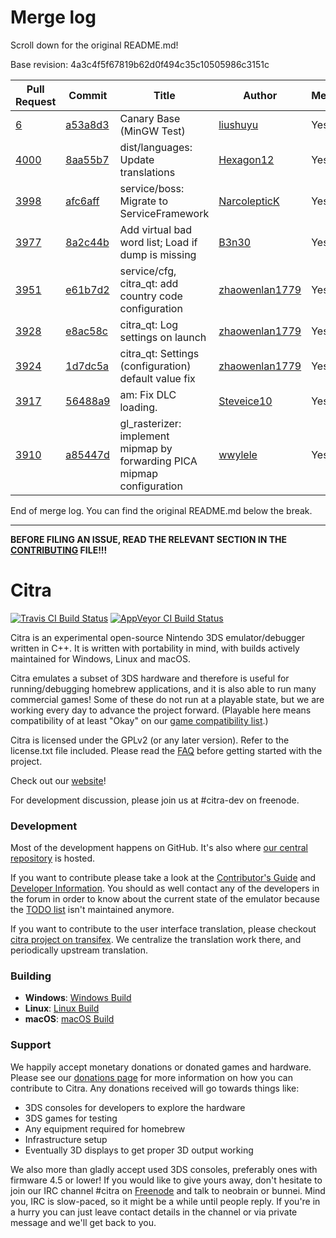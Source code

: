 # Merge log

Scroll down for the original README.md!

Base revision: 4a3c4f5f67819b62d0f494c35c10505986c3151c

|Pull Request|Commit|Title|Author|Merged?|
|----|----|----|----|----|
|[6](https://github.com/citra-emu/citra-canary/pull/6)|[a53a8d3](https://github.com/citra-emu/citra-canary/pull/6/files/)|Canary Base (MinGW Test)|[liushuyu](https://github.com/liushuyu)|Yes|
|[4000](https://github.com/citra-emu/citra/pull/4000)|[8aa55b7](https://github.com/citra-emu/citra/pull/4000/files/)|dist/languages: Update translations|[Hexagon12](https://github.com/Hexagon12)|Yes|
|[3998](https://github.com/citra-emu/citra/pull/3998)|[afc6aff](https://github.com/citra-emu/citra/pull/3998/files/)|service/boss: Migrate to ServiceFramework|[NarcolepticK](https://github.com/NarcolepticK)|Yes|
|[3977](https://github.com/citra-emu/citra/pull/3977)|[8a2c44b](https://github.com/citra-emu/citra/pull/3977/files/)|Add virtual bad word list; Load if dump is missing|[B3n30](https://github.com/B3n30)|Yes|
|[3951](https://github.com/citra-emu/citra/pull/3951)|[e61b7d2](https://github.com/citra-emu/citra/pull/3951/files/)|service/cfg, citra_qt: add country code configuration|[zhaowenlan1779](https://github.com/zhaowenlan1779)|Yes|
|[3928](https://github.com/citra-emu/citra/pull/3928)|[e8ac58c](https://github.com/citra-emu/citra/pull/3928/files/)|citra_qt: Log settings on launch|[zhaowenlan1779](https://github.com/zhaowenlan1779)|Yes|
|[3924](https://github.com/citra-emu/citra/pull/3924)|[1d7dc5a](https://github.com/citra-emu/citra/pull/3924/files/)|citra_qt: Settings (configuration) default value fix|[zhaowenlan1779](https://github.com/zhaowenlan1779)|Yes|
|[3917](https://github.com/citra-emu/citra/pull/3917)|[56488a9](https://github.com/citra-emu/citra/pull/3917/files/)|am: Fix DLC loading.|[Steveice10](https://github.com/Steveice10)|Yes|
|[3910](https://github.com/citra-emu/citra/pull/3910)|[a85447d](https://github.com/citra-emu/citra/pull/3910/files/)|gl_rasterizer: implement mipmap by forwarding PICA mipmap configuration|[wwylele](https://github.com/wwylele)|Yes|


End of merge log. You can find the original README.md below the break.

------

**BEFORE FILING AN ISSUE, READ THE RELEVANT SECTION IN THE [CONTRIBUTING](https://github.com/citra-emu/citra/blob/master/CONTRIBUTING.md#reporting-issues) FILE!!!**

Citra
==============
[![Travis CI Build Status](https://travis-ci.org/citra-emu/citra.svg?branch=master)](https://travis-ci.org/citra-emu/citra)
[![AppVeyor CI Build Status](https://ci.appveyor.com/api/projects/status/sdf1o4kh3g1e68m9?svg=true)](https://ci.appveyor.com/project/bunnei/citra)

Citra is an experimental open-source Nintendo 3DS emulator/debugger written in C++. It is written with portability in mind, with builds actively maintained for Windows, Linux and macOS.

Citra emulates a subset of 3DS hardware and therefore is useful for running/debugging homebrew applications, and it is also able to run many commercial games! Some of these do not run at a playable state, but we are working every day to advance the project forward. (Playable here means compatibility of at least "Okay" on our [game compatibility list](https://citra-emu.org/game).)

Citra is licensed under the GPLv2 (or any later version). Refer to the license.txt file included. Please read the [FAQ](https://citra-emu.org/wiki/faq/) before getting started with the project.

Check out our [website](https://citra-emu.org/)!

For development discussion, please join us at #citra-dev on freenode.

### Development

Most of the development happens on GitHub. It's also where [our central repository](https://github.com/citra-emu/citra) is hosted.

If you want to contribute please take a look at the [Contributor's Guide](CONTRIBUTING.md) and [Developer Information](https://github.com/citra-emu/citra/wiki/Developer-Information). You should as well contact any of the developers in the forum in order to know about the current state of the emulator because the [TODO list](https://docs.google.com/document/d/1SWIop0uBI9IW8VGg97TAtoT_CHNoP42FzYmvG1F4QDA) isn't maintained anymore.

If you want to contribute to the user interface translation, please checkout [citra project on transifex](https://www.transifex.com/citra/citra). We centralize the translation work there, and periodically upstream translation.

### Building

* __Windows__: [Windows Build](https://github.com/citra-emu/citra/wiki/Building-For-Windows)
* __Linux__: [Linux Build](https://github.com/citra-emu/citra/wiki/Building-For-Linux)
* __macOS__: [macOS Build](https://github.com/citra-emu/citra/wiki/Building-for-macOS)


### Support
We happily accept monetary donations or donated games and hardware. Please see our [donations page](https://citra-emu.org/donate/) for more information on how you can contribute to Citra. Any donations received will go towards things like:
* 3DS consoles for developers to explore the hardware
* 3DS games for testing
* Any equipment required for homebrew
* Infrastructure setup
* Eventually 3D displays to get proper 3D output working

We also more than gladly accept used 3DS consoles, preferably ones with firmware 4.5 or lower! If you would like to give yours away, don't hesitate to join our IRC channel #citra on [Freenode](http://webchat.freenode.net/?channels=citra) and talk to neobrain or bunnei. Mind you, IRC is slow-paced, so it might be a while until people reply. If you're in a hurry you can just leave contact details in the channel or via private message and we'll get back to you.

